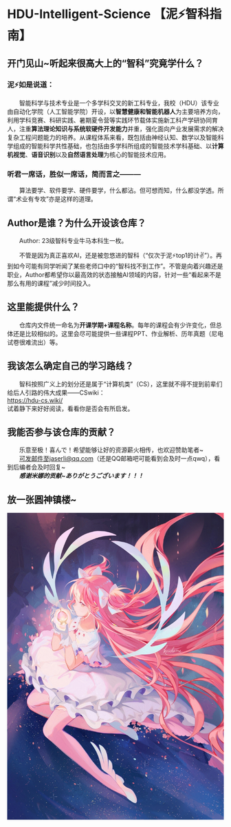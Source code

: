 # HDU-Intelligent-Science 【泥⚡智科指南】
## 开门见山~听起来很高大上的“智科”究竟学什么？
### 泥⚡如是说道：
&emsp;&emsp;智能科学与技术专业是一个多学科交叉的新工科专业，我校（HDU）该专业由自动化学院（人工智能学院）开设，以**智慧健康和智能机器人**为主要培养方向，利用学科竞赛、科研实践、暑期夏令营等实践环节载体实施新工科产学研协同育人，注重**算法理论知识与系统软硬件开发能力**并重，强化面向产业发展需求的解决复杂工程问题能力的培养。从课程体系来看，既包括由神经认知、数学以及智能科学组成的智能科学共性基础，也包括由多学科所组成的智能技术学科基础、以**计算机视觉**、**语音识别**以及**自然语言处理**为核心的智能技术应用。
### 听君一席话，胜似一席话，简而言之———

&emsp;&emsp;算法要学、软件要学、硬件要学，什么都沾。但可想而知，什么都没学透。所谓“术业有专攻”亦是这样的道理。

## Author是谁？为什么开设该仓库？
&emsp;&emsp;Author: 23级智科专业牛马本科生一枚。

&emsp;&emsp;不管是因为真正喜欢AI，还是被忽悠进的智科（“仅次于泥⚡top1的计✌”）。再到如今可能有同学听闻了某些老师口中的“智科找不到工作”。不管是向着兴趣还是职业，Author都希望你以最高效的状态接触AI领域的内容，针对一些“看起来不是那么有用的课程”减少时间投入。

## 这里能提供什么？
&emsp;&emsp;仓库内文件统一命名为**开课学期+课程名称**。每年的课程会有少许变化，但总体还是比较相似的。这里会尽可能提供一些课程PPT、作业解析、历年真题（尼电试卷很难流出）等。

## 我该怎么确定自己的学习路线？
&emsp;&emsp;智科按照广义上的划分还是属于“计算机类”（CS），这里就不得不提到前辈们给后人引路的伟大成果——CSwiki：<br />https://hdu-cs.wiki/<br />试着静下来好好阅读，看看你是否会有所启发。

## 我能否参与该仓库的贡献？
&emsp;&emsp;乐意至极！喜んで！希望能够让好的资源薪火相传，也欢迎赞助笔者~
<br />&emsp;&emsp;可发邮件至jaserli@qq.com（还是QQ邮箱吧可能看到会及时一点qwq），看到后编者会及时回复~
<br />&emsp;&emsp;***感谢米娜的贡献~ありがとうございます！！！***

## 放一张圆神镇楼~
![image](image/madoka.jpg)
